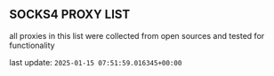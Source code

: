 ## SOCKS4 PROXY LIST

all proxies in this list were collected from open sources and tested for functionality

last update: `2025-01-15 07:51:59.016345+00:00`
